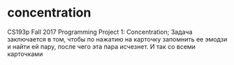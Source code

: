 # concentration
CS193p Fall 2017 Programming Project 1: Concentration;
Задача заключается в том, чтобы по нажатию на карточку запомнить ее эмодзи и найти ей пару, после чего эта пара исчезнет. И так со всеми карточками
